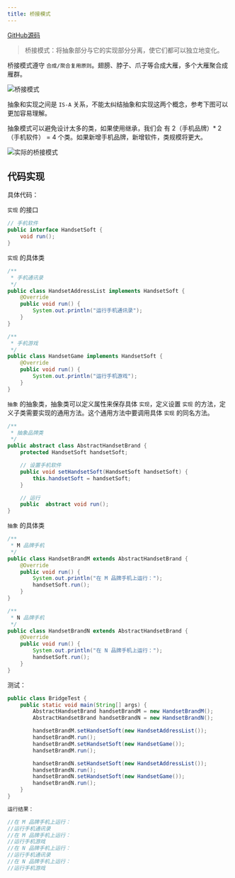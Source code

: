 ```yaml
---
title: 桥接模式
---
```


[GitHub源码](https://github.com/wangchunfan/DesignPatterns)

>桥接模式：将抽象部分与它的实现部分分离，使它们都可以独立地变化。

桥接模式遵守 `合成/聚合复用原则`。翅膀、脖子、爪子等合成大雁，多个大雁聚合成雁群。



![桥接模式](https://note.youdao.com/yws/public/resource/fb63e88819e0de2bc8a59f7f002e0843/xmlnote/6BBAB9611D7F42AE8D109B8D6BF88A43/16566)

抽象和实现之间是 `IS-A` 关系，不能太纠结抽象和实现这两个概念，参考下图可以更加容易理解。

抽象模式可以避免设计太多的类，如果使用继承，我们会
有 2（手机品牌）* 2 （手机软件） = 4 个类。如果新增手机品牌，新增软件，类规模将更大。

![实际的桥接模式](https://note.youdao.com/yws/public/resource/fb63e88819e0de2bc8a59f7f002e0843/xmlnote/AA74A4B060F74AD8AE39B092D2A7EE3E/16581)


## 代码实现

具体代码：

`实现` 的接口

```java
// 手机软件
public interface HandsetSoft {
    void run();
}
```

`实现` 的具体类

```java
/**
 * 手机通讯录
 */
public class HandsetAddressList implements HandsetSoft {
    @Override
    public void run() {
        System.out.println("运行手机通讯录");
    }
}

/**
 * 手机游戏
 */
public class HandsetGame implements HandsetSoft {
    @Override
    public void run() {
        System.out.println("运行手机游戏");
    }
}
```


`抽象` 的抽象类，抽象类可以定义属性来保存具体 `实现`，定义设置 `实现` 的方法，定义子类需要实现的通用方法。这个通用方法中要调用具体 `实现` 的同名方法。

```java
/**
 * 抽象品牌类
 */
public abstract class AbstractHandsetBrand {
    protected HandsetSoft handsetSoft;

    // 设置手机软件
    public void setHandsetSoft(HandsetSoft handsetSoft) {
        this.handsetSoft = handsetSoft;
    }

    // 运行
    public  abstract void run();
}

```

`抽象` 的具体类

```java
/**
 * M 品牌手机
 */
public class HandsetBrandM extends AbstractHandsetBrand {
    @Override
    public void run() {
        System.out.println("在 M 品牌手机上运行：");
        handsetSoft.run();
    }
}

/**
 * N 品牌手机
 */
public class HandsetBrandN extends AbstractHandsetBrand {
    @Override
    public void run() {
        System.out.println("在 N 品牌手机上运行：");
        handsetSoft.run();
    }
}
```

测试：

```java
public class BridgeTest {
    public static void main(String[] args) {
        AbstractHandsetBrand handsetBrandM = new HandsetBrandM();
        AbstractHandsetBrand handsetBrandN = new HandsetBrandN();

        handsetBrandM.setHandsetSoft(new HandsetAddressList());
        handsetBrandM.run();
        handsetBrandM.setHandsetSoft(new HandsetGame());
        handsetBrandM.run();

        handsetBrandN.setHandsetSoft(new HandsetAddressList());
        handsetBrandN.run();
        handsetBrandN.setHandsetSoft(new HandsetGame());
        handsetBrandN.run();
    }
}

运行结果：

//在 M 品牌手机上运行：
//运行手机通讯录
//在 M 品牌手机上运行：
//运行手机游戏
//在 N 品牌手机上运行：
//运行手机通讯录
//在 N 品牌手机上运行：
//运行手机游戏
```